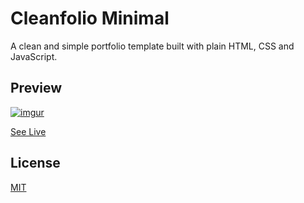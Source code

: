 # Cleanfolio Minimal

A clean and simple portfolio template built with plain HTML, CSS and JavaScript.

## Preview

[![imgur](https://i.imgur.com/5z7cvMz.gif)](https://rajshekhar26.github.io/cleanfolio-minimal)

[See Live](https://rajshekhar26.github.io/cleanfolio-minimal)

## License

[MIT](https://choosealicense.com/licenses/mit/)
